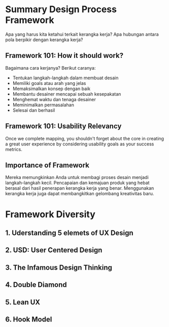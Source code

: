 # Summary Design Process Framework
Apa yang harus kita ketahui terkait kerangka kerja? Apa hubungan antara pola berpikir dengan kerangka kerja?

## Framework 101: How it should work?
Bagaimana cara kerjanya? 
Berikut caranya:
- Tentukan langkah-langkah dalam membuat desain
- Memiliki goals atau arah yang jelas
- Memaksimalkan konsep dengan baik
- Membantu desainer mencapai sebuah kesepakatan
- Menghemat waktu dan tenaga desainer
- Meminimalkan permasalahan
- Selesai dan berhasil

## Framework 101: Usability Relevancy
Once we complete mapping, you shouldn't forget about the core in creating a great user experience by considering usability goals as your success metrics.

## Importance of Framework
Mereka memungkinkan Anda untuk membagi proses desain menjadi langkah-langkah kecil. Pencapaian dan kemajuan produk yang hebat berasal dari hasil penerapan kerangka kerja yang benar. Menggunakan kerangka kerja juga dapat membangkitkan gelombang kreativitas baru.

# Framework Diversity

## 1. Uderstanding 5 elemets of UX Design


## 2. USD: User Centered Design
## 3. The Infamous Design Thinking
## 4. Double Diamond
## 5. Lean UX
## 6. Hook Model
